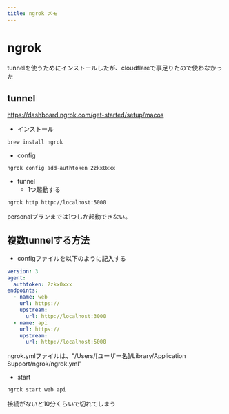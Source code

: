 ```yaml
---
title: ngrok メモ
---
```


# ngrok

tunnelを使うためにインストールしたが、cloudflareで事足りたので使わなかった

## tunnel

https://dashboard.ngrok.com/get-started/setup/macos

- インストール
```bash
brew install ngrok
```

- config
```bash
ngrok config add-authtoken 2zkx0xxx
```

- tunnel
    - 1つ起動する
```bash
ngrok http http://localhost:5000
```
personalプランまでは1つしか起動できない。

## 複数tunnelする方法

- configファイルを以下のように記入する

```ngrok.yml
version: 3
agent:
  authtoken: 2zkx0xxx
endpoints:
  - name: web
    url: https://
    upstream:
      url: http://localhost:3000
  - name: api
    url: https://
    upstream:
      url: http://localhost:5000
```
ngrok.ymlファイルは、"/Users/[ユーザー名]/Library/Application Support/ngrok/ngrok.yml"

- start
```bash
ngrok start web api
```

接続がないと10分くらいで切れてしまう
